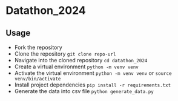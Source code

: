 # Datathon_2024

## Usage

- Fork the repository
- Clone the repository `git clone repo-url`
- Navigate into the cloned repository `cd datathon_2024`
- Create a virtual environment `python -m venv venv`
- Activate the virtual environment `python -m venv venv` or `source venv/bin/activate`
- Install project dependencies `pip install -r requirements.txt`
- Generate the data into csv file `python generate_data.py`